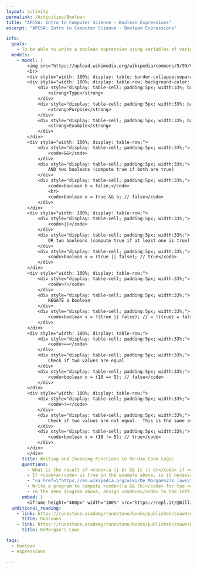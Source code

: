 ```yaml
---
layout: activity
permalink: /Activities/Boolean
title: "APCSA: Intro to Computer Science - Boolean Expressions"
excerpt: "APCSA: Intro to Computer Science - Boolean Expressions"

info:
  goals: 
    - To be able to write a boolean expression using variables of various types
  models:
    - model: |
        <img src="https://upload.wikimedia.org/wikipedia/commons/9/99/Venn0001.svg" alt="Venn Diagram from Wikipedia (Public Domain)" />
        <br>    
        <div style="width: 100%; display: table; border-collapse:separate; border-spacing:5px;">
        <div style="width: 100%; display: table-row; background-color: black; color: white;">
            <div style="display: table-cell; padding:5px; width:33%; background-color: black; color: white;">
                <strong>Type</strong>
            </div>
            <div style="display: table-cell; padding:5px; width:33%; background-color: black; color: white;">
                <strong>Purpose</strong>
            </div>
            <div style="display: table-cell; padding:5px; width:33%; background-color: black; color: white;">
                <strong>Example</strong>
            </div>
        </div>
        <div style="width: 100%; display: table-row;">
            <div style="display: table-cell; padding:5px; width:33%;">
                <code>&&</code>
            </div>
            <div style="display: table-cell; padding:5px; width:33%;">
                AND two booleans (compute true if both are true)
            </div>
            <div style="display: table-cell; padding:5px; width:33%;">
                <code>boolean b = false;</code>
                <br>
                <code>boolean x = true && b; // false</code>
            </div>
        </div>
        <div style="width: 100%; display: table-row;">
            <div style="display: table-cell; padding:5px; width:33%;">
                <code>||</code>
            </div>
            <div style="display: table-cell; padding:5px; width:33%;">
                OR two booleans (compute true if at least one is true)
            </div>
            <div style="display: table-cell; padding:5px; width:33%;">
                <code>boolean x = (true || false); // true</code>
            </div>
        </div>  
        <div style="width: 100%; display: table-row;">
            <div style="display: table-cell; padding:5px; width:33%;">
                <code>!</code>
            </div>
            <div style="display: table-cell; padding:5px; width:33%;">
                NEGATE a boolean
            </div>
            <div style="display: table-cell; padding:5px; width:33%;">
                <code>boolean x = !(true || false); // = !(true) = false</code>
            </div>
        </div>   
        <div style="width: 100%; display: table-row;">
            <div style="display: table-cell; padding:5px; width:33%;">
                <code>==</code>
            </div>
            <div style="display: table-cell; padding:5px; width:33%;">
                Check if two values are equal
            </div>
            <div style="display: table-cell; padding:5px; width:33%;">
                <code>boolean x = (10 == 5); // false</code>
            </div>
        </div>  
        <div style="width: 100%; display: table-row;">
            <div style="display: table-cell; padding:5px; width:33%;">
                <code>!=</code>
            </div>
            <div style="display: table-cell; padding:5px; width:33%;">
                Check if two values are not equal.  This is the same as <code>!(x == y)</code>
            </div>
            <div style="display: table-cell; padding:5px; width:33%;">
                <code>boolean x = (10 != 5); // true</code>
            </div>
        </div>          
        </div>
      title: Writing and Invoking Functions to Re-Use Code Logic
      questions:
        - What is the result of <code>(a || b) && (c || d)</code> if <code>a = true</code>, <code>b = true</code>, <code>c = false</code>, <code>d = false</code>?
        - If <code>a</code> is true in the example above, is it necessary to evaluate <code>b</code> at all?        
        - "<a href=\"https://en.wikipedia.org/wiki/De_Morgan%27s_laws\">DeMorgan’s Law</a> allows you to simplify a boolean expression by &quot;factoring out&quot; a negation, and flipping an AND to an OR (and vice-versa).  For example, <code>(!a && !b)</code> is equivalent to <code>!(a || b)</code>. The reverse procedure also works - negating the outside, negating each term on the inside, and flipping the operator: <code>!(a || b)</code> is equivalent to <code>(!a && !b)</code>.  Re-write <code>!(a && !b)</code> using DeMorgan’s Law."
        - Write a program to compute <code>(!a && !b)</code> for two <code>boolean</code> variables, and then to compute the DeMorgan's Law version of that expression.  Print both results to verify that they are equivalent.
        - In the Venn diagram above, assign <code>a</code> to the left circle, and <code>b</code> to the right circle.  Fill in <code>!a || !b</code>.  Now fill in <code>!(a && b)</code>.  How do they differ?        
      embed: |
        <iframe height="400px" width="100%" src="https://repl.it/@BillJr99/JavaFirstExample?lite=true" scrolling="no" frameborder="no" allowtransparency="true" allowfullscreen="true" sandbox="allow-forms allow-pointer-lock allow-popups allow-same-origin allow-scripts allow-modals"></iframe>        
  additional_reading:
    - link: https://runestone.academy/runestone/books/published/csawesome/Unit3-If-Statements/topic-3-1-booleans.html
      title: Booleans
    - link: https://runestone.academy/runestone/books/published/csawesome/Unit3-If-Statements/topic-3-6-DeMorgan.html 
      title: DeMorgan's Laws    

tags:
  - boolean
  - expressions
  
---
```


